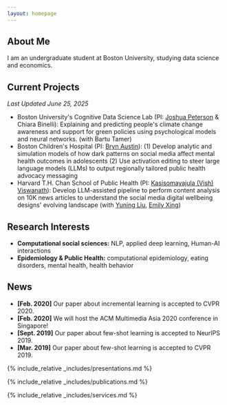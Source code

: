 ```yaml
---
layout: homepage
---
```


## About Me

I am an undergraduate student at Boston University, studying data science and economics. 

## Current Projects 
*Last Updated June 25, 2025*
- Boston University's Cognitive Data Science Lab (PI: [Joshua Peterson](https://www.bu.edu/cds-faculty/profile/joshua-peterson/) & Chiara Binelli):
  Explaining and predicting people's climate change awareness and support for green policies using psychological models and neural networks. (with
  Bartu Tamer) 
- Boston Children's Hospital (PI: [Bryn Austin](https://hsph.harvard.edu/profile/sydney-bryn-austin/)):
  (1) Develop analytic and simulation models of how dark patterns on social media affect mental health outcomes in adolescents
  (2) Use activation editing to steer large language models (LLMs) to output regionally tailored public health advocacy messaging 
- Harvard T.H. Chan School of Public Health (PI: [Kasisomayajula (Vish) Viswanath](https://hsph.harvard.edu/profile/kasisomayajula-viswanath/)):
  Develop LLM-assisted pipeline to perform content analysis on 10K news articles to understand the social media digital wellbeing designs' evolving
  landscape (with [Yuning Liu](https://yuning-liu-712.github.io/yuningliu.github.io/), [Emily Xing](https://emxing.netlify.app/)) 

## Research Interests

- **Computational social sciences:** NLP, applied deep learning, Human-AI interactions
- **Epidemiology & Public Health:** computational epidemiology, eating disorders, mental health, health behavior 

## News

- **[Feb. 2020]** Our paper about incremental learning is accepted to CVPR 2020.
- **[Feb. 2020]** We will host the ACM Multimedia Asia 2020 conference in Singapore!
- **[Sept. 2019]** Our paper about few-shot learning is accepted to NeurIPS 2019.
- **[Mar. 2019]** Our paper about few-shot learning is accepted to CVPR 2019.

{% include_relative _includes/presentations.md %}

{% include_relative _includes/publications.md %}

{% include_relative _includes/services.md %}

